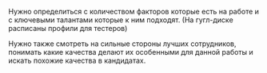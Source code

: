 Нужно определиться с количеством факторов которые есть на работе и с ключевыми талантами которые к ним подходят. (На гугл-диске расписаны профили для тестеров)

Нужно также смотреть на сильные стороны лучших сотрудников, понимать какие качества делают их особенными для данной работы и искать похожие качества в кандидатах.
